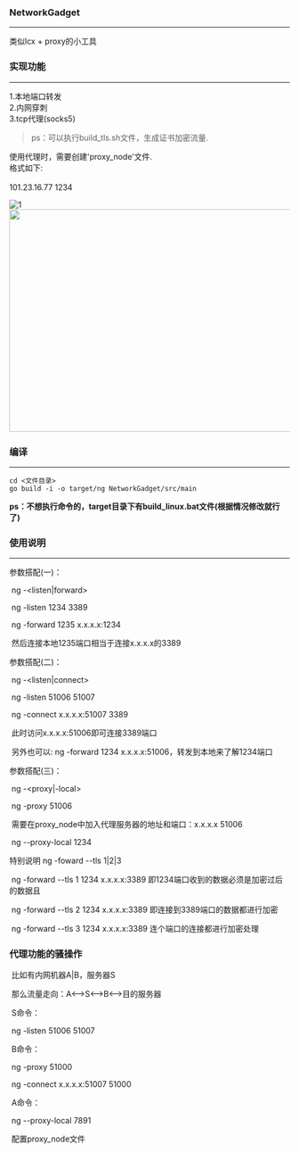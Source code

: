 ### NetworkGadget
---
类似lcx + proxy的小工具  



### 实现功能
---
1.本地端口转发  
2.内网穿刺  
3.tcp代理(socks5)

> ps：可以执行build_tls.sh文件，生成证书加密流量.



使用代理时，需要创建'proxy_node'文件.  
格式如下:  
<ip> <port>  
101.23.16.77 1234  


![1](https://i.niupic.com/images/2020/07/06/8mYM.png "run")
<img src="" alt="" width="833" height="399" data-load="full" style="">



### 编译
---
```
cd <文件目录>
go build -i -o target/ng NetworkGadget/src/main
```

**ps：不想执行命令的，target目录下有build_linux.bat文件(根据情况修改就行了)**



### 使用说明
---
参数搭配(一)：

​	ng -<listen|forward>

​	ng -listen 1234 3389

​	ng -forward 1235 x.x.x.x:1234

​	然后连接本地1235端口相当于连接x.x.x.x的3389

参数搭配(二)：

​	ng -<listen|connect>

​	ng -listen 51006 51007

​	ng -connect x.x.x.x:51007 3389

​	此时访问x.x.x.x:51006即可连接3389端口

​	另外也可以: ng -forward 1234 x.x.x.x:51006，转发到本地来了解1234端口

参数搭配(三)：

​	ng -<proxy|-local>

​	ng -proxy 51006

​	需要在proxy_node中加入代理服务器的地址和端口：x.x.x.x 51006

​	ng --proxy-local 1234



特别说明 ng -foward --tls 1|2|3 

​	ng -forward --tls 1 1234 x.x.x.x:3389	即1234端口收到的数据必须是加密过后的数据且

​	ng -forward --tls 2 1234 x.x.x.x:3389	即连接到3389端口的数据都进行加密

​    ng -forward --tls 3 1234 x.x.x.x:3389 	连个端口的连接都进行加密处理



### 代理功能的骚操作

​	比如有内网机器A|B，服务器S

​	那么流量走向：A<—>S<—>B<—>目的服务器

​	S命令：

​		ng -listen 51006 51007	

​	B命令：

​		ng -proxy 51000

​		ng -connect x.x.x.x:51007 51000

​	A命令：

​		ng --proxy-local 7891

​		配置proxy_node文件
